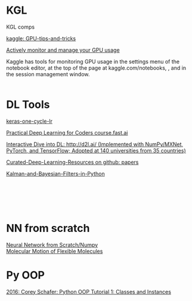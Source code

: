 # KGL
KGL comps

[kaggle: GPU-tips-and-tricks](https://www.kaggle.com/page/GPU-tips-and-tricks)<br>

[Actively monitor and manage your GPU usage](https://www.kaggle.com/zurman/account?isEditing=False)<br>

Kaggle has tools for monitoring GPU usage in the settings menu of the notebook editor, at the top of the page at kaggle.com/notebooks, , and in the session management window.
[]()<br>
[]()<br>


# DL Tools
[keras-one-cycle-lr](https://pypi.org/project/keras-one-cycle-lr/)<br>

[Practical Deep Learning for Coders course.fast.ai](https://course.fast.ai/)<br>

[Interactive Dive into DL: http://d2l.ai/ (Implemented with NumPy/MXNet, PyTorch, and TensorFlow; Adopted at 140 universities from 35 countries)](http://d2l.ai/)<br>

[Curated-Deep-Learning-Resources on github: papers](https://github.com/theepiccode/Curated-Deep-Learning-Resources)<br>

[Kalman-and-Bayesian-Filters-in-Python](https://github.com/haibolii/Kalman-and-Bayesian-Filters-in-Python)<br>

[]()<br>
[]()<br>
[]()<br>
[]()<br>

# NN from scratch
[Neural Network from Scratch/Numpy](https://www.kaggle.com/bjoernjostein/neural-network-from-scratch)<br>
[Molecular Motion of Flexible Molecules](https://www.kaggle.com/hiroshisakiyama/molecular-motion-of-flexible-molecules)<br>

# Py OOP
[2016: Corey Schafer: Python OOP Tutorial 1: Classes and Instances](https://www.youtube.com/watch?v=ZDa-Z5JzLYM)<br>
[]()<br>
[]()<br>
[]()<br>
[]()<br>
